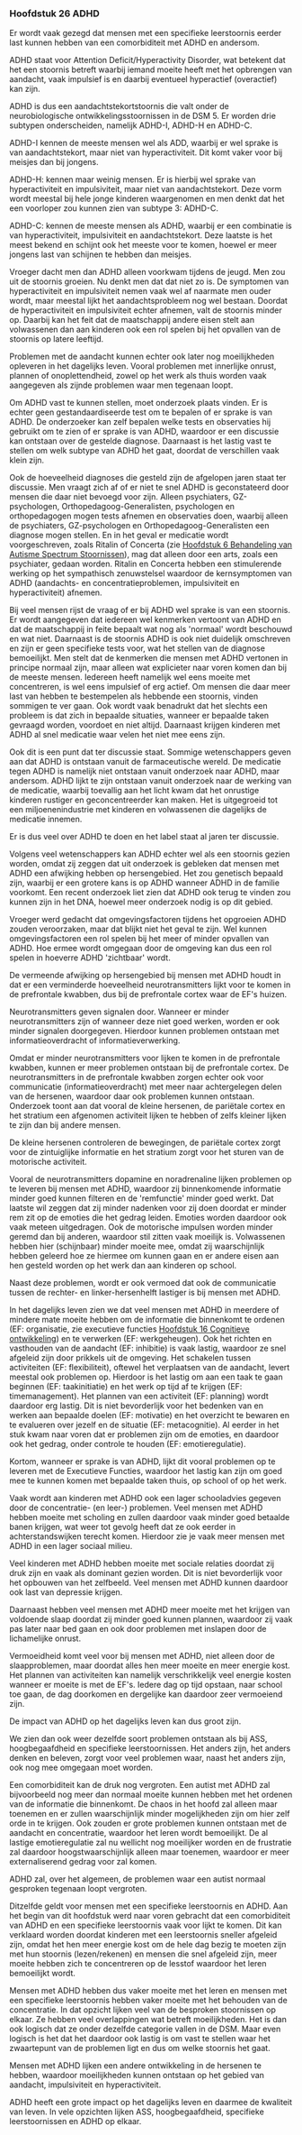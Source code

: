 ### <span id="calibre_link-42" class="calibre1"></span>Hoofdstuk 26 ADHD<span id="calibre_link-189" class="calibre1"></span>

<span class="s-internet_20_link"><span class="s-t18">Er wordt </span></span><span class="s-internet_20_link"><span class="s-t7">vaak gezegd dat mensen met een specifieke leerstoornis eerder last kunnen hebben van een comorbiditeit met ADHD en andersom. </span></span>

<span class="s-internet_20_link"><span class="s-t18">ADHD staat voor Attention Deficit/Hyperactivity Disorder, wat betekent dat het een stoornis betreft waarbij iemand moeite heeft met het opbrengen van aandacht, vaak impulsief is en daarbij eventueel hyperactief (overactief) kan zijn. </span></span>

<span class="s-internet_20_link"></span>

<span class="s-internet_20_link"><span class="s-t18">ADHD is dus een aandachtstekortstoornis die valt onder de neurobiologische ontwikkelingsstoornissen in de DSM 5. Er worden drie subtypen onderscheiden, namelijk ADHD-I, ADHD-H en ADHD-C. </span></span>

<span class="s-internet_20_link"><span class="s-t18">ADHD-I kennen de meeste mensen wel als ADD, waarbij er wel sprake is van aandachtstekort, maar niet van hyperactiviteit. Dit komt vaker voor bij meisjes dan bij jongens. </span></span>

<span class="s-internet_20_link"><span class="s-t18">ADHD-H: kennen maar weinig mensen. Er is hierbij wel sprake van hyperactiviteit en impulsiviteit, maar niet van aandachtstekort. Deze vorm wordt meestal bij hele jonge kinderen waargenomen en men denkt dat het een voorloper zou kunnen zien van subtype 3: ADHD-C.</span></span>

<span class="s-internet_20_link"><span class="s-t18">ADHD-C: kennen de meeste mensen als ADHD, waarbij er een combinatie is van hyperactiviteit, impulsiviteit en aandachtstekort. Deze laatste is het meest bekend en schijnt ook het meeste voor te komen, hoewel er meer jongens last van schijnen te hebben dan meisjes. </span></span>

<span class="s-internet_20_link"></span>

<span class="s-internet_20_link"><span class="s-t18">Vroeger dacht men dan ADHD alleen voorkwam tijdens de jeugd. Men zou uit de stoornis groeien. Nu denkt men dat dat niet zo is. De symptomen van hyperactiviteit en impulsiviteit nemen vaak wel af naarmate men ouder wordt, maar meestal lijkt het aandachtsprobleem nog wel bestaan. Doordat de hyperactiviteit en impulsiviteit echter afnemen, valt de stoornis minder op. Daarbij kan het feit dat de maatschappij andere eisen stelt aan volwassenen dan aan kinderen ook een rol spelen bij het opvallen van de stoornis op latere leeftijd. </span></span>

<span class="s-internet_20_link"><span class="s-t18">Problemen met de aandacht kunnen echter ook later nog moeilijkheden opleveren in het dagelijks leven. Vooral problemen met innerlijke onrust, plannen of onoplettendheid, zowel op het werk als thuis worden vaak aangegeven als zijnde problemen waar men tegenaan loopt.</span></span>

<span class="s-internet_20_link"></span>

<span class="s-internet_20_link"><span class="s-t18">Om ADHD vast te kunnen stellen, moet onderzoek plaats vinden. Er is echter geen gestandaardiseerde test om te bepalen of er sprake is van ADHD. De onderzoeker kan zelf bepalen welke tests en observaties hij gebruikt om te zien of er sprake is van ADHD, waardoor er een discussie kan ontstaan over de gestelde diagnose. Daarnaast is het lastig vast te stellen om welk subtype van ADHD het gaat, doordat de verschillen vaak klein zijn. </span></span>

<span class="s-internet_20_link"><span class="s-t18">Ook de hoeveelheid diagnoses die gesteld zijn de afgelopen jaren staat ter discussie. Men vraagt zich af of er niet te snel ADHD is geconstateerd door mensen die daar niet bevoegd voor zijn. Alleen psychiaters, GZ-psychologen, Orthopedagoog-Generalisten, psychologen en orthopedagogen mogen tests afnemen en observaties doen, waarbij alleen de psychiaters, GZ-psychologen en Orthopedagoog-Generalisten een diagnose mogen stellen. En in het geval er medicatie wordt voorgeschreven, zoals Ritalin of Concerta (zie </span></span><span class="s-internet_20_link"><span class="s-t23"><a href="#calibre_link-14" class="calibre3">Hoofdstuk 6 Behandeling van Autisme Spectrum Stoornissen</a></span></span><span class="s-internet_20_link"><span class="s-t18">), mag dat alleen door een arts, zoals een psychiater, gedaan worden. Ritalin en Concerta hebben een stimulerende werking op het sympathisch zenuwstelsel waardoor de kernsymptomen van ADHD (aandachts- en concentratieproblemen, impulsiviteit en hyperactiviteit) afnemen. </span></span>

<span class="s-internet_20_link"></span>

<span class="s-internet_20_link"><span class="s-t18">Bij veel mensen rijst de vraag of er bij ADHD wel sprake is van een stoornis. Er wordt aangegeven dat iedereen wel kenmerken vertoont van ADHD en dat de maatschappij in feite bepaalt wat nog als 'normaal' wordt beschouwd en wat niet. Daarnaast is de stoornis ADHD is ook niet duidelijk omschreven en zijn er geen specifieke tests voor, wat het stellen van de diagnose bemoeilijkt. Men </span></span><span class="s-internet_20_link"><span class="s-t18">stelt dat de kenmerken die mensen met ADHD vertonen in principe normaal zijn, maar alleen wat explicieter naar voren komen dan bij de meeste mensen. Iedereen heeft namelijk wel eens moeite met concentreren, is wel eens impulsief of erg actief. Om mensen die daar meer last van hebben te bestempelen als hebbende een stoornis, vinden sommigen te ver gaan. Ook wordt vaak benadrukt dat het slechts een probleem is dat zich in bepaalde situaties, wanneer er bepaalde taken gevraagd worden, voordoet en niet altijd. Daarnaast krijgen kinderen met ADHD al snel medicatie waar velen het niet mee eens zijn. </span></span>

<span class="s-internet_20_link"><span class="s-t18">Ook dit is een punt dat ter discussie staat. Sommige wetenschappers geven aan dat ADHD is ontstaan vanuit de farmaceutische wereld. De medicatie tegen ADHD is namelijk niet ontstaan vanuit onderzoek naar ADHD, maar andersom. ADHD lijkt te zijn ontstaan vanuit onderzoek naar de werking van de medicatie, waarbij toevallig aan het licht kwam dat het onrustige kinderen rustiger en geconcentreerder kan maken. Het is uitgegroeid tot een miljoenenindustrie met kinderen en volwassenen die dagelijks de medicatie innemen.</span></span>

<span class="s-internet_20_link"><span class="s-t18">Er is dus veel over ADHD te doen en het label staat al jaren ter discussie.</span></span>

<span class="s-internet_20_link"></span>

<span class="s-internet_20_link"><span class="s-t18">Volgens veel wetenschappers kan ADHD echter wel als een stoornis gezien worden, omdat zij zeggen dat uit onderzoek is gebleken dat mensen met ADHD een afwijking hebben op hersengebied. Het zou genetisch bepaald zijn, waarbij er een grotere kans is op ADHD wanneer ADHD in de familie voorkomt. Een recent onderzoek liet zien dat ADHD ook terug te vinden zou kunnen zijn in het DNA, hoewel meer onderzoek nodig is op dit gebied.</span></span>

<span class="s-internet_20_link"><span class="s-t18">Vroeger werd gedacht dat omgevingsfactoren tijdens het opgroeien ADHD zouden veroorzaken, maar dat blijkt niet het geval te zijn. Wel kunnen omgevingsfactoren een rol spelen bij het meer of minder opvallen van ADHD. Hoe ermee wordt omgegaan door de omgeving kan dus een rol spelen in hoeverre ADHD 'zichtbaar' wordt. </span></span>

<span class="s-internet_20_link"></span>

<span class="s-internet_20_link"><span class="s-t18">De vermeende afwijking op hersengebied bij mensen met ADHD houdt in dat er een verminderde hoeveelheid neurotransmitters lijkt voor te komen in de prefrontale kwabben, dus bij de prefrontale cortex waar de EF's huizen. </span></span>

<span class="s-internet_20_link"><span class="s-t18">Neurotransmitters geven signalen door. Wanneer er minder neurotransmitters zijn of wanneer deze niet goed werken, worden er ook minder signalen doorgegeven. Hierdoor kunnen problemen ontstaan met informatieoverdracht of informatieverwerking. </span></span>

<span class="s-internet_20_link"><span class="s-t18">Omdat er minder neurotransmitters voor lijken te komen in de prefrontale kwabben, kunnen er meer problemen ontstaan bij de prefrontale cortex. De neurotransmitters in de prefrontale kwabben zorgen echter ook voor communicatie (informatieoverdracht) met meer naar achtergelegen delen van de hersenen, waardoor daar ook problemen kunnen ontstaan. Onderzoek toont aan dat vooral de kleine hersenen, de pariëtale cortex en het stratium een afgenomen activiteit lijken te hebben of zelfs kleiner lijken te zijn dan bij andere mensen. </span></span>

<span class="s-internet_20_link"><span class="s-t18">De kleine hersenen controleren de bewegingen, de pariëtale cortex zorgt voor de zintuiglijke informatie en het stratium zorgt voor het sturen van de motorische activiteit.</span></span>

<span class="s-internet_20_link"><span class="s-t18">Vooral de neurotransmitters dopamine en noradrenaline lijken problemen op te leveren bij mensen met ADHD, waardoor zij binnenkomende informatie minder goed kunnen filteren en de 'remfunctie' minder goed werkt. Dat laatste wil zeggen dat zij minder nadenken voor zij doen doordat er minder rem zit op de emoties die het gedrag leiden. Emoties worden daardoor ook vaak meteen uitgedragen. Ook de motorische impulsen worden minder geremd dan bij anderen, waardoor stil zitten vaak moeilijk is. Volwassenen hebben hier (schijnbaar) minder moeite mee, omdat zij waarschijnlijk hebben geleerd hoe ze hiermee om kunnen gaan en er andere eisen aan hen gesteld worden op het werk dan aan kinderen op school.</span></span>

<span class="s-internet_20_link"><span class="s-t18">Naast deze problemen, wordt er ook vermoed dat ook de communicatie tussen de rechter- en linker-hersenhelft lastiger is bij mensen met ADHD. </span></span>

<span class="s-internet_20_link"></span>

<span class="s-internet_20_link"><span class="s-t18">In het dagelijks leven zien we dat veel mensen met ADHD in meerdere of mindere mate moeite hebben om de informatie die binnenkomt te ordenen (EF: organisatie, zie executieve functies </span></span><span class="s-internet_20_link"><span class="s-t23"><a href="#calibre_link-28" class="calibre3">Hoofdstuk 16 Cognitieve ontwikkeling</a></span></span><span class="s-internet_20_link"><span class="s-t18">) en te verwerken (EF: werkgeheugen). Ook het richten en vasthouden van de aandacht (EF: inhibitie) is vaak lastig, waardoor ze snel afgeleid zijn door prikkels uit de omgeving. Het schakelen tussen activiteiten (EF: flexibiliteit), oftewel het verplaatsen van de aandacht, levert meestal ook problemen op. Hierdoor is het lastig om aan een taak te gaan beginnen (EF: taakinitiatie) en het werk op tijd af te krijgen (EF: timemanagement). Het plannen van een activiteit (EF: planning) wordt daardoor erg lastig. Dit is niet bevorderlijk voor het bedenken van en werken aan bepaalde doelen (EF: motivatie) en het overzicht te bewaren en te evalueren over jezelf en de situatie (EF: metacognitie). Al eerder in het stuk kwam naar voren dat er problemen zijn om de emoties, en daardoor ook het gedrag, onder controle te houden (EF: emotieregulatie). </span></span>

<span class="s-internet_20_link"><span class="s-t18">Kortom, wanneer er sprake is van ADHD, lijkt dit vooral problemen op te leveren met de Executieve Functies, waardoor het lastig kan zijn om goed mee te kunnen komen met bepaalde taken thuis, op school of op het werk.</span></span>

<span class="s-internet_20_link"></span>

<span class="s-internet_20_link"><span class="s-t18">Vaak wordt aan kinderen met ADHD ook een lager schooladvies gegeven door de concentratie- (en leer-) problemen. Veel mensen met ADHD hebben moeite met scholing en zullen daardoor vaak minder goed betaalde banen krijgen, wat weer tot gevolg heeft dat ze ook eerder in achterstandswijken terecht komen. Hierdoor zie je vaak meer mensen met ADHD in een lager sociaal milieu. </span></span>

<span class="s-internet_20_link"><span class="s-t18">Veel kinderen met ADHD hebben moeite met sociale relaties doordat zij druk zijn en vaak als dominant gezien worden. Dit is niet bevorderlijk voor het opbouwen van het zelfbeeld. Veel mensen met ADHD kunnen daardoor ook last van depressie krijgen.</span></span>

<span class="s-internet_20_link"><span class="s-t18">Daarnaast hebben veel mensen met ADHD meer moeite met het krijgen van voldoende slaap doordat zij minder goed kunnen plannen, waardoor zij vaak pas later naar bed gaan en ook door problemen met inslapen door de lichamelijke onrust. </span></span>

<span class="s-internet_20_link"><span class="s-t18">Vermoeidheid komt veel voor bij mensen met ADHD, niet alleen door de slaapproblemen, maar doordat alles hen meer moeite en meer energie kost. Het plannen van activiteiten kan namelijk verschrikkelijk veel energie kosten wanneer er moeite is met de EF's. Iedere dag op tijd opstaan, naar school toe gaan, de dag doorkomen en dergelijke kan daardoor zeer vermoeiend zijn.</span></span>

<span class="s-internet_20_link"><span class="s-t18">De impact van ADHD op het dagelijks leven kan dus groot zijn. </span></span>

<span class="s-internet_20_link"></span>

<span class="s-internet_20_link"><span class="s-t18">We zien dan ook weer dezelfde soort problemen ontstaan als bij ASS, hoogbegaafdheid en specifieke leerstoornissen. Het anders zijn, het anders denken en beleven, zorgt voor veel problemen waar, naast het anders zijn, ook nog mee omgegaan moet worden. </span></span>

<span class="s-internet_20_link"><span class="s-t18">Een comorbiditeit kan de druk nog vergroten. Een autist met ADHD zal bijvoorbeeld nog meer dan normaal moeite kunnen hebben met het ordenen van de informatie die binnenkomt. De chaos in het hoofd zal alleen maar toenemen en er zullen waarschijnlijk minder mogelijkheden zijn om hier zelf orde in te krijgen. Ook zouden er grote problemen kunnen ontstaan met de aandacht en concentratie, waardoor het leren wordt bemoeilijkt. De al lastige emotieregulatie zal nu wellicht nog moeilijker worden en de frustratie zal daardoor hoogstwaarschijnlijk alleen maar toenemen, waardoor er meer externaliserend gedrag voor zal komen.</span></span>

<span class="s-internet_20_link"><span class="s-t18">ADHD zal, over het algemeen, de problemen waar een autist normaal gesproken tegenaan loopt vergroten.</span></span>

<span class="s-internet_20_link"></span>

<span class="s-internet_20_link"><span class="s-t18">Ditzelfde geldt voor mensen met een specifieke leerstoornis en ADHD. Aan het begin van dit hoofdstuk werd naar voren gebracht dat een comorbiditeit van ADHD en een specifieke leerstoornis vaak voor lijkt te komen. Dit kan verklaard worden doordat kinderen met een leerstoornis sneller afgeleid zijn, omdat het hen meer energie kost om de hele dag bezig te moeten zijn met hun stoornis (lezen/rekenen) en mensen die snel afgeleid zijn, meer moeite hebben zich te concentreren op de lesstof waardoor het leren bemoeilijkt wordt. </span></span>

<span class="s-internet_20_link"><span class="s-t18">Mensen met ADHD hebben dus vaker moeite met het leren en mensen met een specifieke leerstoornis hebben vaker moeite met het behouden van de concentratie. In dat opzicht lijken veel </span></span><span class="s-internet_20_link"><span class="s-t18">van de besproken stoornissen op elkaar. Ze hebben veel overlappingen wat betreft moeilijkheden. Het is dan ook logisch dat ze onder dezelfde categorie vallen in de DSM. Maar even logisch is het dat het daardoor ook lastig is om vast te stellen waar het zwaartepunt van de problemen ligt en dus om welke stoornis het gaat.</span></span>

<span class="s-internet_20_link"></span>

<span class="s-internet_20_link"><span class="s-t18">Mensen met ADHD lijken een andere ontwikkeling in de hersenen te hebben, waardoor moeilijkheden kunnen ontstaan op het gebied van aandacht, impulsiviteit en hyperactiviteit.</span></span>

<span class="s-internet_20_link"><span class="s-t18">ADHD heeft een grote impact op het dagelijks leven en daarmee de kwaliteit van leven. In vele opzichten lijken ASS, hoogbegaafdheid, specifieke leerstoornissen en ADHD op elkaar.</span></span>

<span class="s-internet_20_link"><span class="s-t18"></span></span>

